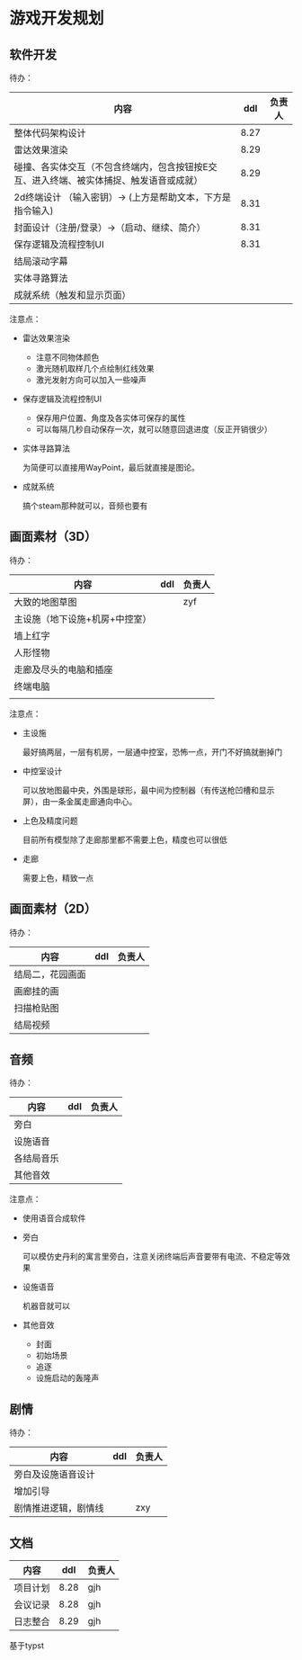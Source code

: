 # 游戏开发规划



## 软件开发

待办：

| 内容                                                         | ddl  | 负责人 |
| ------------------------------------------------------------ | ---- | ------ |
| 整体代码架构设计                                             | 8.27 |        |
| 雷达效果渲染                                                 |   8.29   |        |
| 碰撞、各实体交互（不包含终端内，包含按钮按E交互、进入终端、被实体捕捉、触发语音或成就） |   8.29   |        |
| 2d终端设计 （输入密钥）-> (上方是帮助文本，下方是指令输入)   |   8.31   |        |
| 封面设计（注册/登录）->（启动、继续、简介）                  |   8.31   |        |
| 保存逻辑及流程控制UI                                         |   8.31   |        |
| 结局滚动字幕                                                 |      |        |
| 实体寻路算法                                                 |      |        |
| 成就系统（触发和显示页面）                                   |      |        |

注意点：

+ 雷达效果渲染

  + 注意不同物体颜色
  + 激光随机取样几个点绘制红线效果
  + 激光发射方向可以加入一些噪声

+ 保存逻辑及流程控制UI

  + 保存用户位置、角度及各实体可保存的属性
  + 可以每隔几秒自动保存一次，就可以随意回退进度（反正开销很少）

+ 实体寻路算法

  为简便可以直接用WayPoint，最后就直接是图论。

+ 成就系统

  搞个steam那种就可以，音频也要有


## 画面素材（3D）

待办：

| 内容                           | ddl  | 负责人 |
| ------------------------------ | ---- | ------ |
| 大致的地图草图                 |       |  zyf   |
| 主设施（地下设施+机房+中控室） |      |        |
| 墙上红字                       |      |        |
| 人形怪物                       |      |        |
| 走廊及尽头的电脑和插座         |      |        |
| 终端电脑                       |      |        |
|                                |      |        |

注意点：

+ 主设施

  最好搞两层，一层有机房，一层通中控室，恐怖一点，开门不好搞就删掉门

+ 中控室设计

  可以放地图最中央，外围是球形，最中间为控制器（有传送枪凹槽和显示屏），由一条金属走廊通向中心。
  
+ 上色及精度问题

  目前所有模型除了走廊那里都不需要上色，精度也可以很低

+ 走廊

  需要上色，精致一点

## 画面素材（2D）

待办：

| 内容             | ddl  | 负责人 |
| ---------------- | ---- | ------ |
| 结局二，花园画面 |      |        |
| 画廊挂的画       |      |        |
| 扫描枪贴图       |      |        |
| 结局视频         |      |        |


## 音频

待办：

| 内容       | ddl  | 负责人 |
| ---------- | ---- | ------ |
| 旁白       |      |        |
| 设施语音   |      |        |
| 各结局音乐 |      |        |
| 其他音效   |      |        |

注意点：



+ 使用语音合成软件

+ 旁白

  可以模仿史丹利的寓言里旁白，注意关闭终端后声音要带有电流、不稳定等效果

+ 设施语音

  机器音就可以
  
+ 其他音效

  + 封面
  + 初始场景
  + 追逐
  + 设施启动的轰隆声

## 剧情

待办：

| 内容               | ddl  | 负责人 |
| ------------------ | ---- | ------ |
| 旁白及设施语音设计 |      |        |
| 增加引导           |      |        |
| 剧情推进逻辑，剧情线 | |      zxy

## 文档
|内容|ddl|负责人|
|----|----|----|
|项目计划|8.28|gjh|
|会议记录|8.28|gjh|
|日志整合|8.29|gjh|

基于typst


